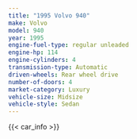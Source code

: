 ```yaml
---
title: "1995 Volvo 940"
make: Volvo
model: 940
year: 1995
engine-fuel-type: regular unleaded
engine-hp: 114
engine-cylinders: 4
transmission-type: Automatic
driven-wheels: Rear wheel drive
number-of-doors: 4
market-category: Luxury
vehicle-size: Midsize
vehicle-style: Sedan
---
```


{{< car_info >}}
